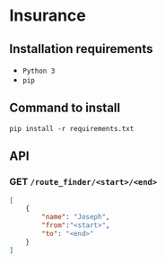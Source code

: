 # Insurance

## Installation requirements
- `Python 3`
- `pip`

## Command to install
`pip install -r requirements.txt`

## API

### GET `/route_finder/<start>/<end>`
```json
[
    {
        "name": "Joseph",
        "from":"<start>",
        "to": "<end>"
    }
]
```

